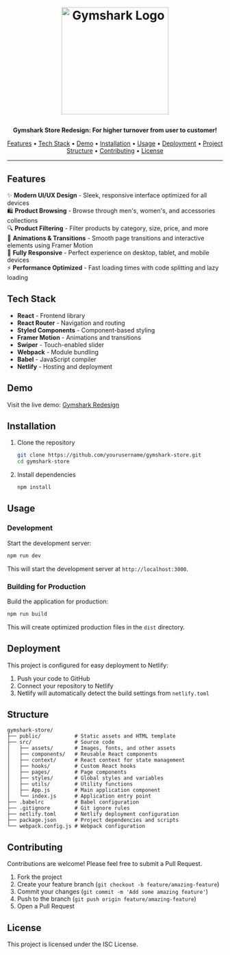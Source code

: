 # <p align="center"><img src="https://cdn.gymshark.com/images/branding/gs-icon-text.svg" alt="Gymshark Logo" width="250"/></p>

<p align="center">
  <strong>Gymshark Store Redesign: For higher turnover from user to customer!</strong>
</p>

<p align="center">
  <a href="#features">Features</a> •
  <a href="#tech-stack">Tech Stack</a> •
  <a href="#demo">Demo</a> •
  <a href="#installation">Installation</a> •
  <a href="#usage">Usage</a> •
  <a href="#deployment">Deployment</a> •
  <a href="#structure">Project Structure</a> •
  <a href="#contributing">Contributing</a> •
  <a href="#license">License</a>
</p>

---

## Features

✨ **Modern UI/UX Design** - Sleek, responsive interface optimized for all devices  
🛍️ **Product Browsing** - Browse through men's, women's, and accessories collections  
🔍 **Product Filtering** - Filter products by category, size, price, and more    
🔄 **Animations & Transitions** - Smooth page transitions and interactive elements using Framer Motion  
📱 **Fully Responsive** - Perfect experience on desktop, tablet, and mobile devices  
⚡ **Performance Optimized** - Fast loading times with code splitting and lazy loading

## Tech Stack

- **React** - Frontend library
- **React Router** - Navigation and routing
- **Styled Components** - Component-based styling
- **Framer Motion** - Animations and transitions
- **Swiper** - Touch-enabled slider
- **Webpack** - Module bundling
- **Babel** - JavaScript compiler
- **Netlify** - Hosting and deployment

## Demo

Visit the live demo: [Gymshark Redesign](https://gymshark-redesign.netlify.app)



## Installation

1. Clone the repository
   ```bash
   git clone https://github.com/yourusername/gymshark-store.git
   cd gymshark-store
   ```

2. Install dependencies
   ```bash
   npm install
   ```

## Usage

### Development

Start the development server:
```bash
npm run dev
```

This will start the development server at `http://localhost:3000`.

### Building for Production

Build the application for production:
```bash
npm run build
```

This will create optimized production files in the `dist` directory.

## Deployment

This project is configured for easy deployment to Netlify:

1. Push your code to GitHub
2. Connect your repository to Netlify
3. Netlify will automatically detect the build settings from `netlify.toml`

## Structure

```
gymshark-store/
├── public/           # Static assets and HTML template
├── src/              # Source code
│   ├── assets/       # Images, fonts, and other assets
│   ├── components/   # Reusable React components
│   ├── context/      # React context for state management
│   ├── hooks/        # Custom React hooks
│   ├── pages/        # Page components
│   ├── styles/       # Global styles and variables
│   ├── utils/        # Utility functions
│   ├── App.js        # Main application component
│   └── index.js      # Application entry point
├── .babelrc          # Babel configuration
├── .gitignore        # Git ignore rules
├── netlify.toml      # Netlify deployment configuration
├── package.json      # Project dependencies and scripts
└── webpack.config.js # Webpack configuration
```

## Contributing

Contributions are welcome! Please feel free to submit a Pull Request.

1. Fork the project
2. Create your feature branch (`git checkout -b feature/amazing-feature`)
3. Commit your changes (`git commit -m 'Add some amazing feature'`)
4. Push to the branch (`git push origin feature/amazing-feature`)
5. Open a Pull Request

## License

This project is licensed under the ISC License. 